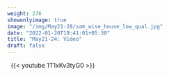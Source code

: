 ```yaml
---
weight: 276
showonlyimage: true
image: "/img/May21-28/sam_wise_house_low_qual.jpg"
date: "2022-01-20T19:41:01+05:30"
title: "May21-24: Video"
draft: false
---
```


&nbsp;
{{< youtube 1T1xKv3tyG0 >}}
&nbsp;
